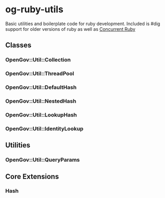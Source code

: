 # og-ruby-utils
Basic utilities and boilerplate code for ruby development. Included is #dig support for older
versions of ruby as well as [Concurrent Ruby](https://github.com/ruby-concurrency/concurrent-ruby)

## Classes

### OpenGov::Util::Collection

### OpenGov::Util::ThreadPool

### OpenGov::Util::DefaultHash

### OpenGov::Util::NestedHash

### OpenGov::Util::LookupHash

### OpenGov::Util::IdentityLookup

## Utilities

### OpenGov::Util::QueryParams

## Core Extensions

### Hash

